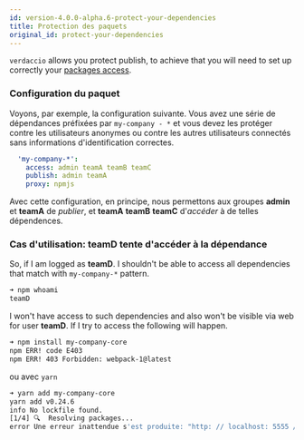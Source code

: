 ```yaml
---
id: version-4.0.0-alpha.6-protect-your-dependencies
title: Protection des paquets
original_id: protect-your-dependencies
---
```

`verdaccio` allows you protect publish, to achieve that you will need to set up correctly your [packages access](packages).

### Configuration du paquet

Voyons, par exemple, la configuration suivante. Vous avez une série de dépendances préfixées par `my-company - *` et vous devez les protéger contre les utilisateurs anonymes ou contre les autres utilisateurs connectés sans informations d'identification correctes.

```yaml
  'my-company-*':
    access: admin teamA teamB teamC
    publish: admin teamA
    proxy: npmjs
```

Avec cette configuration, en principe, nous permettons aux groupes **admin** et **teamA** de *publier*, et **teamA** **teamB** **teamC** d'*accéder* à de telles dépendences.

### Cas d'utilisation: teamD tente d'accéder à la dépendance

So, if I am logged as **teamD**. I shouldn't be able to access all dependencies that match with `my-company-*` pattern.

```bash
➜ npm whoami
teamD
```

I won't have access to such dependencies and also won't be visible via web for user **teamD**. If I try to access the following will happen.

```bash
➜ npm install my-company-core
npm ERR! code E403
npm ERR! 403 Forbidden: webpack-1@latest
```

ou avec `yarn`

```bash
➜ yarn add my-company-core
yarn add v0.24.6
info No lockfile found.
[1/4] 🔍  Resolving packages...
error Une erreur inattendue s'est produite: "http: // localhost: 5555 / webpack-1: les utilisateurs non enregistrés ne sont pas autorisés à accéder au paquet my-company-core".
```
